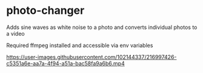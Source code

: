# photo-changer
Adds sine waves as white noise to a photo and converts individual photos to a video

Required ffmpeg installed and accessible via env variables

https://user-images.githubusercontent.com/102144337/216997426-c5351a6e-aa7a-4f94-a51a-bac58fa9a6b6.mp4

